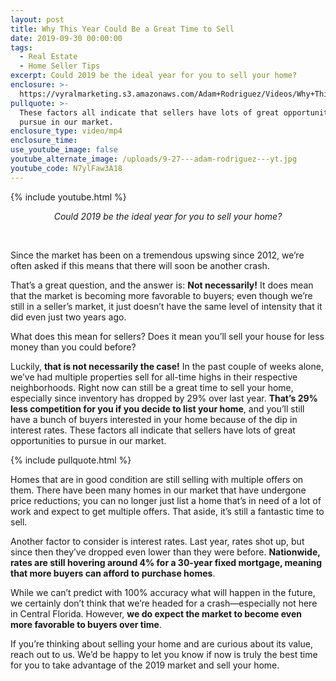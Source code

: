 ```yaml
---
layout: post
title: Why This Year Could Be a Great Time to Sell
date: 2019-09-30 00:00:00
tags:
  - Real Estate
  - Home Seller Tips
excerpt: Could 2019 be the ideal year for you to sell your home?
enclosure: >-
  https://vyralmarketing.s3.amazonaws.com/Adam+Rodriguez/Videos/Why+This+Year+Could+Be+a+Great+Time+to+Sell.mp4
pullquote: >-
  These factors all indicate that sellers have lots of great opportunities to
  pursue in our market.
enclosure_type: video/mp4
enclosure_time:
use_youtube_image: false
youtube_alternate_image: /uploads/9-27---adam-rodriguez---yt.jpg
youtube_code: N7ylFaw3A18
---
```


{% include youtube.html %}

<center><em>Could 2019 be the ideal year for you to sell your home?</em></center>

&nbsp;

Since the market has been on a tremendous upswing since 2012, we’re often asked if this means that there will soon be another crash.

That’s a great question, and the answer is: **Not necessarily\!** It does mean that the market is becoming more favorable to buyers; even though we’re still in a seller’s market, it just doesn’t have the same level of intensity that it did even just two years ago.

What does this mean for sellers? Does it mean you’ll sell your house for less money than you could before?

Luckily, **that is not necessarily the case\!** In the past couple of weeks alone, we’ve had multiple properties sell for all-time highs in their respective neighborhoods. Right now can still be a great time to sell your home, especially since inventory has dropped by 29% over last year. **That’s 29% less competition for you if you decide to list your home**, and you’ll still have a bunch of buyers interested in your home because of the dip in interest rates. These factors all indicate that sellers have lots of great opportunities to pursue in our market.

{% include pullquote.html %}

Homes that are in good condition are still selling with multiple offers on them. There have been many homes in our market that have undergone price reductions; you can no longer just list a home that’s in need of a lot of work and expect to get multiple offers. That aside, it’s still a fantastic time to sell.

Another factor to consider is interest rates. Last year, rates shot up, but since then they’ve dropped even lower than they were before. **Nationwide, rates are still hovering around 4% for a 30-year fixed mortgage, meaning that more buyers can afford to purchase homes**.

While we can’t predict with 100% accuracy what will happen in the future, we certainly don’t think that we’re headed for a crash—especially not here in Central Florida. However, **we do expect the market to become even more favorable to buyers over time**.

If you’re thinking about selling your home and are curious about its value, reach out to us. We’d be happy to let you know if now is truly the best time for you to take advantage of the 2019 market and sell your home.